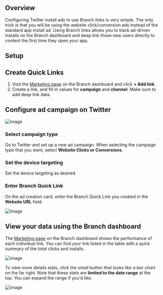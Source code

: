 ## Overview

Configuring Twitter install ads to use Branch links is very simple. The only trick is that you will be using the website click/conversion ads instead of the standard app install ad. Using Branch links allows you to track ad-driven installs on the Branch dashboard and deep link those new users directly to content the first time they open your app.


## Setup

## Create Quick Links

1. Visit the [Marketing page](https://dashboard.branch.io/quick-links) on the Branch dashboard and click **+ Add link**.
2. Create a link, and fill in values for **campaign** and **channel**. Make sure to add deep link data.

## Configure ad campaign on Twitter

![image](/img/pages/ads/twitter/twitter_screenshot_0.png)

### Select campaign type

Go to Twitter and set up a new ad campaign. When selecting the campaign type that you want, select **Website Clicks or Conversions**.

### Set the device targeting

Set the device targeting as desired.

### Enter Branch Quick Link

On the ad creation card, enter the Branch Quick Link you created in the **Website URL** field.

![image](/img/pages/ads/twitter/twitter_screenshot_1.png)

## View your data using the Branch dashboard

The [Marketing page](https://dashboard.branch.io/quick-links) on the Branch dashboard shows the performance of each individual link. You can find your link listed in the table with a quick summary of the _total_ clicks and installs.

![image](/img/pages/features/twitter-ads/marketing_link_row.png)

To view more details stats, click the _small button that looks like a bar chart_ on the far right. Note that these stats are **limited to the date range** at the top. You can expand the range if you'd like.

![image](/img/pages/ads/twitter/click_flow_analytics.png)
